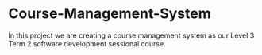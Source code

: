 # Course-Management-System
In this project we are creating a course management system as our Level 3 Term 2 software development sessional course. 
